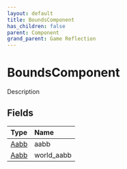 ```yaml
---
layout: default
title: BoundsComponent
has_children: false
parent: Component
grand_parent: Game Reflection
---
```

# BoundsComponent
Description 

## Fields

| Type | Name |
|:----------|:--------------|
| [Aabb](/riftbreaker-wiki/docs/game-reflection/classes/aabb/) | aabb |
| [Aabb](/riftbreaker-wiki/docs/game-reflection/classes/aabb/) | world_aabb |


